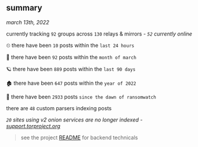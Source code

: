 
## summary
_march 13th, 2022_

currently tracking `92` groups across `130` relays & mirrors - _`52` currently online_

⏲ there have been `10` posts within the `last 24 hours`

🦈 there have been `92` posts within the `month of march`

🪐 there have been `889` posts within the `last 90 days`

🏚 there have been `647` posts within the `year of 2022`

🦕 there have been `2933` posts `since the dawn of ransomwatch`

there are `48` custom parsers indexing posts

_`20` sites using v2 onion services are no longer indexed - [support.torproject.org](https://support.torproject.org/onionservices/v2-deprecation/)_

> see the project [README](https://github.com/thetanz/ransomwatch#ransomwatch--) for backend technicals
